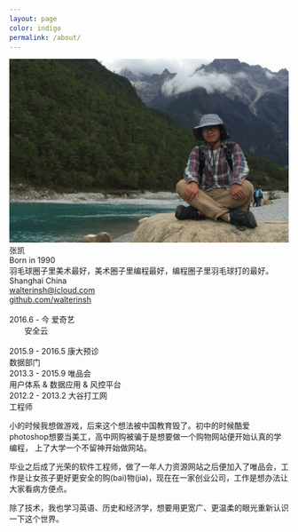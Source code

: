 ```yaml
---
layout: page
color: indigo
permalink: /about/
---
```


<div class="ui stackable grid">
  <div class="six wide column">
    <div class="ui card">
      <div class="image">
        <img src="/images/portrait.png">
      </div>
      <div class="content">
        <a class="header">张凯</a>
        <div class="meta">
          <span class="date">Born in 1990</span>
        </div>
        <div class="description">
          羽毛球圈子里美术最好，美术圈子里编程最好，编程圈子里羽毛球打的最好。
        </div>
      </div>
    </div>
  </div>
  <div class="ten wide column">
    <div class="ui list">
      <div class="item">
        <i class="marker icon"></i>
        <div class="content">
          Shanghai China
        </div>
      </div>
      <div class="item">
        <i class="mail icon"></i>
        <div class="content">
          <a href="mailto:walterinsh@icloud.com">walterinsh@icloud.com</a>
        </div>
      </div>
      <div class="item">
        <i class="github icon"></i>
        <div class="content">
          <a href="http://github.com/walterinsh">github.com/walterinsh</a>
        </div>
      </div>
    </div>
    <!--career-->
    <div class="ui list">
      <div class="item">
        <div class="header"> 2016.6 - 今 爱奇艺</div>
        安全云
      </div>
      <div class="item">
        <div class="header"> 2015.9 - 2016.5 康大预诊</div>
        数据部门
      </div>
      <div class="item">
        <div class="header">2013.3 - 2015.9 唯品会</div>
        用户体系 & 数据应用 & 风控平台
      </div>
      <div class="item">
        <div class="header">2012.2 - 2013.2 大谷打工网</div>
        工程师
      </div>
    </div>
    <!--introduction-->
    <div>
      <p>
      小的时候我想做游戏，后来这个想法被中国教育毁了。初中的时候酷爱photoshop想要当美工，高中网购被骗于是想要做一个购物网站便开始认真的学编程，
      上了大学一个不留神开始做网站。
      </p>
      <p>
      毕业之后成了光荣的软件工程师，做了一年人力资源网站之后便加入了唯品会，工作是让女孩子更好更安全的购(bai)物(jia)，现在在一家创业公司，工作是想办法让大家看病方便点。
      </p>
      <p>
      除了技术，我也学习英语、历史和经济学，想要用更宽广、更温柔的眼光重新认识一下这个世界。
      </p>
    </div>
  </div>
</div>

